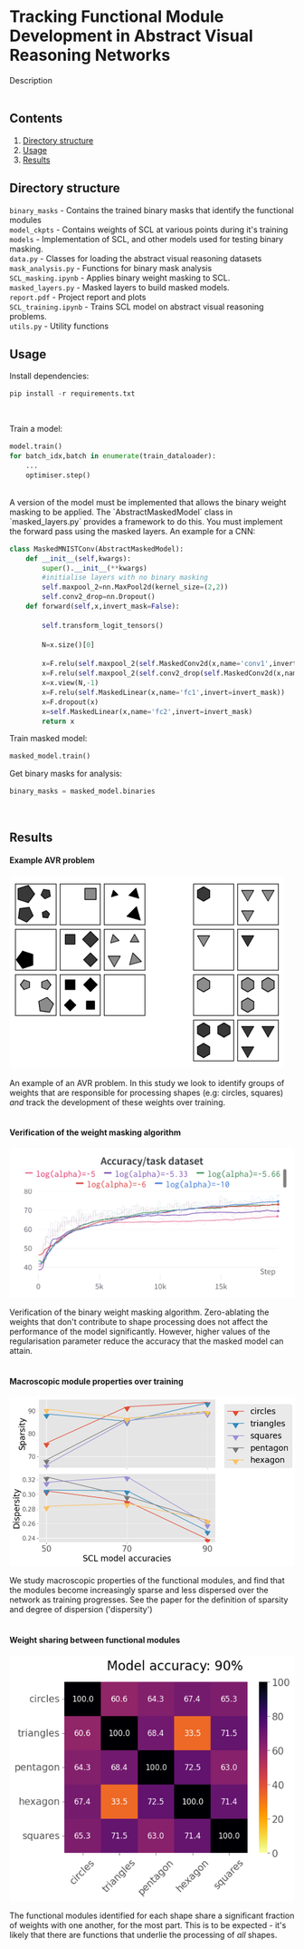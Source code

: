 # Tracking Functional Module Development in Abstract Visual Reasoning Networks

Description
<br><br>

## Contents
1. [Directory structure](##directory-structure)
2. [Usage](##usage)
3. [Results](##results-overview)

## Directory structure

`binary_masks` - Contains the trained binary masks that identify the functional modules \
`model_ckpts` - Contains weights of SCL at various points during it's training
`models` - Implementation of SCL, and other models used for testing binary masking. \
`data.py` - Classes for loading the abstract visual reasoning datasets \
`mask_analysis.py` - Functions for binary mask analysis \
`SCL_masking.ipynb` - Applies binary weight masking to SCL. \
`masked_layers.py` - Masked layers to build masked models. \
`report.pdf` - Project report and plots \
`SCL_training.ipynb` - Trains SCL model on abstract visual reasoning problems. \
`utils.py` - Utility functions 

## Usage

Install dependencies:
```python
pip install -r requirements.txt
```
<br>

Train a model: 
```python
model.train()
for batch_idx,batch in enumerate(train_dataloader):
    ...
    optimiser.step()
```
<br>
A version of the model must be implemented that allows the binary weight masking to be applied. The `AbstractMaskedModel` class in `masked_layers.py` provides a framework to do this. You must  implement the forward pass using the masked layers. An example for a CNN:

```python
class MaskedMNISTConv(AbstractMaskedModel):
    def __init__(self,kwargs):
        super().__init__(**kwargs)
        #initialise layers with no binary masking
        self.maxpool_2=nn.MaxPool2d(kernel_size=(2,2))
        self.conv2_drop=nn.Dropout()
    def forward(self,x,invert_mask=False):

        self.transform_logit_tensors()

        N=x.size()[0]
        
        x=F.relu(self.maxpool_2(self.MaskedConv2d(x,name='conv1',invert=invert_mask)))
        x=F.relu(self.maxpool_2(self.conv2_drop(self.MaskedConv2d(x,name='conv2',invert=invert_mask))))
        x=x.view(N,-1)
        x=F.relu(self.MaskedLinear(x,name='fc1',invert=invert_mask))
        x=F.dropout(x)
        x=self.MaskedLinear(x,name='fc2',invert=invert_mask)
        return x
```

Train masked model:
```python
masked_model.train()
```

Get binary masks for analysis:
```python
binary_masks = masked_model.binaries
```


<br>


## Results

#### Example AVR problem

![alt text](report/report_plots/problem_instances/2x2_grid_originals.png)

An example of an AVR problem. In this study we look to identify groups of weights that are responsible for processing shapes (e.g: circles, squares) *and* track the development of these weights over training. <br><br>


#### Verification of the weight masking algorithm
![alt text](report/report_plots/training_curves/SCL_90_trainingcurves_task.png)

Verification of the binary weight masking algorithm. Zero-ablating the weights that don't contribute to shape processing does not affect the performance of the model significantly. However, higher values of the regularisation parameter reduce the accuracy that the masked model can attain.
<br><br>

#### Macroscopic module properties over training

![alt text](report/report_plots/line_plots.png)

We study macroscopic properties of the functional modules, and find that the modules become increasingly sparse and less dispersed over the network as training progresses. See the paper for the definition of sparsity and degree of dispersion ('dispersity')
<br><br>

#### Weight sharing between functional modules

![alt text](report/report_plots/sharing_matrices/SCL_90.png)

The functional modules identified for each shape share a significant fraction of weights with one another, for the most part. This is to be expected - it's likely that there are functions that underlie the processing of *all* shapes.

